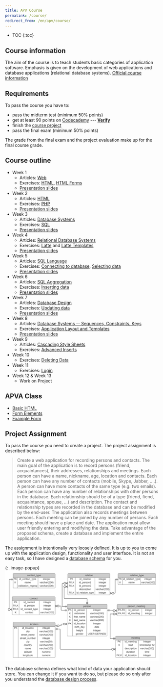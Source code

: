```yaml
---
title: APV Course
permalink: /course/
redirect_from: /en/apv/course/
---
```


* TOC
{:toc}

## Course information
The aim of the course is to teach students basic categories of application software. Emphasis is given on
the development of web applications and database applications (relational database systems).
[Official course information](http://ects-prog.mendelu.cz/en/plan6937/predmet88060)

## Requirements
To pass the course you have to:

- pass the midterm test (minimum 50% points)
- get at least 90 points on [Codecademy](https://www.codecademy.com/) --- [**Verify**](codecademy.php)
- finish the [course project](#project-assignment)
- pass the final exam (minimum 50% points) 

The grade from the final exam and the project evaluation make up for the final course grade.

## Course outline

- Week 1
    - Articles: [Web](/articles/web/)
    - Exercises: [HTML](/walkthrough/html/), [HTML Forms](/walkthrough/html-forms/)
    - [Presentation slides](/slides/web/)
- Week 2
    - Articles: [HTML](/articles/html/)
    - Exercises: [PHP](/walkthrough/backend-intro/)
    - [Presentation slides](/slides/html/)
- Week 3
    - Articles: [Database Systems](/articles/database-systems/)
    - Exercises: [SQL](/walkthrough/database/)
    - [Presentation slides](/slides/database-systems/)
- Week 4
    - Articles: [Relational Database Systems](/articles/database-systems/)
    - Exercises: [Latte](/walkthrough/templates/) and [Latte Templates](/walkthrough/templates-layout/)
    - [Presentation slides](/slides/relational-database/)
- Week 5
    - Articles: [SQL Language](/articles/sql-join/)
    - Exercises: [Connecting to database](/walkthrough/backend/), [Selecting data](/walkthrough/backend-select/)
    - [Presentation slides](/slides/sql-join/)
- Week 6
    - Articles: [SQL Aggregation](/articles/sql-aggregation/)
    - Exercises: [Inserting data](/walkthrough/backend-insert/)
    - [Presentation slides](/slides/sql-aggregation/)
- Week 7
    - Articles: [Database Design](/articles/database-design/)
    - Exercises: [Updating data](/walkthrough/backend-update/)
    - [Presentation slides](/slides/database-design/)
- Week 8
    - Articles: [Database Systems -- Sequences, Constraints, Keys](/articles/database-tech/)
    - Exercises: [Application Layout and Templates](/walkthrough/css/bootstrap/)
    - [Presentation slides](/slides/database-tech/)
- Week 9
    - Articles: [Cascading Style Sheets](/articles/css/)
    - Exercises: [Advanced Inserts](/walkthrough/backend-insert/advanced/todo)
- Week 10
    - Exercises: [Deleting Data](/walkthrough/backend-delete)
- Week 11
    - Exercises: [Login](/walkthrough/login/)
- Week 12 & Week 13
    - Work on Project

## APVA Class

- [Basic HTML](\course\apva\basic-html.html)
- [Form Elements](\course\apva\form-elements.html)
- [Example Form](\course\apva\example-form.html)

## Project Assignment
To pass the course you need to create a project. The project assignment is
described below:

> Create a web application for recording persons and contacts. The main goal of the application is
> to record persons (friend, acquaintances), their addresses, relationships and meetings.
> Each person can have a name, nickname, age, location and contacts. Each person can have any
> number of contacts (mobile, Skype, Jabber, ....). A person can have more contacts of the
> same type (e.g. two emails). Each person can have any number of relationships
> with other persons in the database. Each relationship should be of a type (friend, fiend, acquaintance, spouse, ...)
> and description. The contact and relationship types are recorded in the database and can be modified by
> the end-user. The application also records meetings between persons. Each meeting can be joined by any number of persons.
> Each meeting should have a place and date.
> The application must allow user friendly entering and modifying the data. Take advantage of the proposed schema,
> create a database and implement the entire application.

The assignment is intentionally very loosely defined. It is up to you to come up with the
application design, functionality and user interface. It is not an easy task, so I have designed a
[database schema](/walkthrough/database/#database-schema) for you.

{: .image-popup}
![Database Schema](/common/schema.svg)

The database schema defines what kind of data your application should store. You can change it
if you want to do so, but please do so only after you understand
the [database design process](/articles/database-design/).
